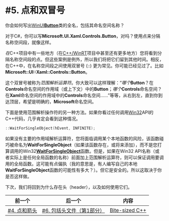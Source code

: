 # #5. 点和双冒号

你会如何写出[WinUI](https://docs.microsoft.com/windows/apps/winui/)[**Button**](https://docs.microsoft.com/windows/winui/api/microsoft.ui.xaml.controls.button)类的全名，包括其命名空间名称？

对于C#，你可以写**Microsoft.UI.Xaml.Controls.Button**，对吗？使用点来分隔名称空间段，就像这样。

*在*C++项目中有一些地方（在[C++/WinRT](https://docs.microsoft.com/windows/uwp/cpp-and-winrt-apis/)项目中甚至还有更多地方）您将看到分隔名称空间段的点。但这些案例是例外，所以我们将把它们留到其他时间。相反，在C++中，在名称空间段之间使用双冒号 (::) 更为常见。你可能已经见过了。比如**Microsoft::UI::Xaml::Controls::Button**。

这个双冒号被称为*范围解析运算符*。你大致可以这样理解：“*哪个***Button**？在**Controls**命名空间的作用域（或上下文）中的**Button**；*哪个***Controls**命名空间？在**Xaml**命名空间的作用域中的**Controls**命名空间……”等等，从右到左，直到你到达顶层，希望是明确的，**Microsoft**命名空间。

下面是使用范围解析操作符的另一种方法。如果你看过任何调用[Win32](https://docs.microsoft.com/windows/win32/)API的C++代码，几乎肯定会看到这种情况。

```cpp
::WaitForSingleObject(hEvent, INFINITE);
```

如果没有主要的作用域解析运算符，您将面临调用某个本地函数的风险，该函数碰巧被命名为**WaitForSingleObject**（如果该函数存在，或将来添加），而不是您打算调用的Win32[**WaitForSingleObject**](https://docs.microsoft.com/windows/win32/api/synchapi/nf-synchapi-waitforsingleobject)函数。但是，如果在Win32 API名称（或者实际上是任何全局函数的名称）前面加上范围解析运算符，则可以保证调用要调用的全局函数。这可能有点偏执（我的意思是，有人编写自己的本地**WaitForSingleObject**函数的可能性有多大？）。但它是安全的。所以这取决于你是否这样做。


下次，我们将回到为什么存在头（header），以及如何使用它们。

|前一个|后一个|内容|
|-|-|-|
|[#4. 点和箭头](004.md)|[#6. 包括头文件（第1部分）](006.md)|[Bite-sized C++](../../README.md)|
